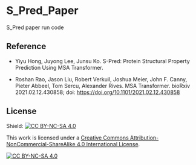 # S_Pred_Paper
S_Pred paper run code


















## Reference

- Yiyu Hong, Juyong Lee, Junsu Ko. S-Pred: Protein Structural Property Prediction Using MSA Transformer.

- Roshan Rao, Jason Liu, Robert Verkuil, Joshua Meier, John F. Canny, Pieter Abbeel, Tom Sercu, Alexander Rives. MSA Transformer. bioRxiv 2021.02.12.430858; doi: https://doi.org/10.1101/2021.02.12.430858


## License
Shield: [![CC BY-NC-SA 4.0][cc-by-nc-sa-shield]][cc-by-nc-sa]

This work is licensed under a
[Creative Commons Attribution-NonCommercial-ShareAlike 4.0 International License][cc-by-nc-sa].

[![CC BY-NC-SA 4.0][cc-by-nc-sa-image]][cc-by-nc-sa]

[cc-by-nc-sa]: http://creativecommons.org/licenses/by-nc-sa/4.0/
[cc-by-nc-sa-image]: https://licensebuttons.net/l/by-nc-sa/4.0/88x31.png
[cc-by-nc-sa-shield]: https://img.shields.io/badge/License-CC%20BY--NC--SA%204.0-lightgrey.svg


